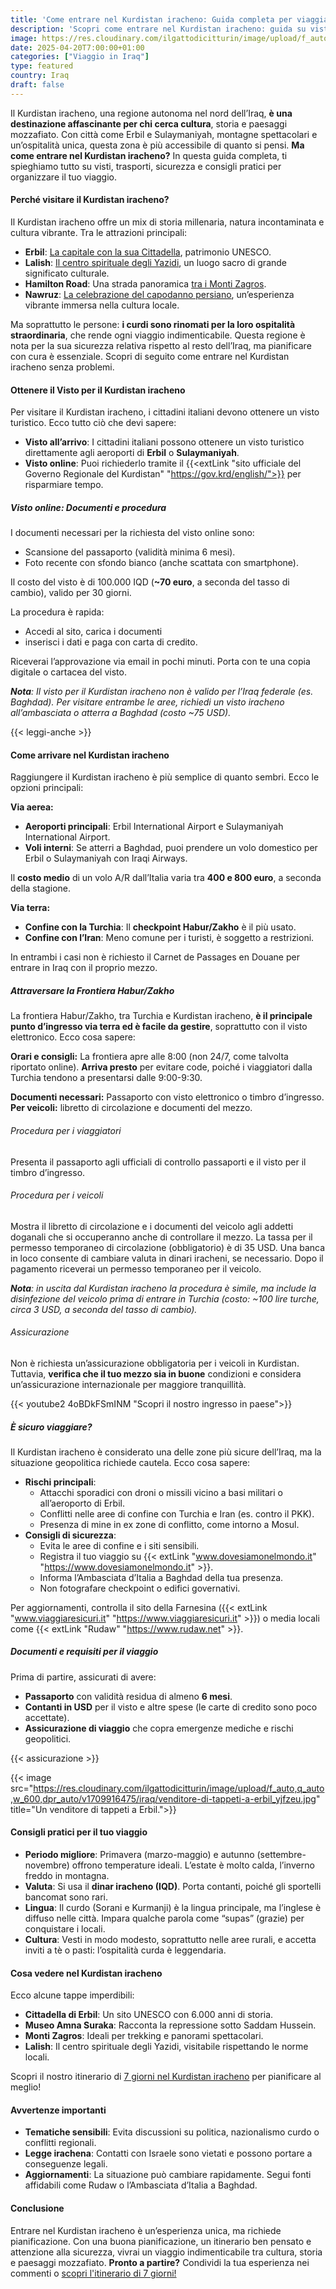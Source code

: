 ```yaml
---
title: 'Come entrare nel Kurdistan iracheno: Guida completa per viaggiatori'
description: 'Scopri come entrare nel Kurdistan iracheno: guida su visti, voli, sicurezza e attrazioni per Erbil e Sulaymaniyah.'
image: https://res.cloudinary.com/ilgattodicitturin/image/upload/f_auto,q_auto,w_600,dpr_auto/v1709916475//iraq/iraq-kurdistan-iracheno_avgjtc.jpg
date: 2025-04-20T7:00:00+01:00
categories: ["Viaggio in Iraq"]
type: featured  
country: Iraq
draft: false
---
```


Il Kurdistan iracheno, una regione autonoma nel nord dell’Iraq, **è una destinazione affascinante per chi cerca cultura**, storia e paesaggi mozzafiato. Con città come Erbil e Sulaymaniyah, montagne spettacolari e un’ospitalità unica, questa zona è più accessibile di quanto si pensi. **Ma come entrare nel Kurdistan iracheno?** In questa guida completa, ti spieghiamo tutto su visti, trasporti, sicurezza e consigli pratici per organizzare il tuo viaggio.

#### Perché visitare il Kurdistan iracheno?

Il Kurdistan iracheno offre un mix di storia millenaria, natura incontaminata e cultura vibrante. Tra le attrazioni principali:
- **Erbil**: [La capitale con la sua Cittadella](/blog/direzione-giappone-15-felice-nawruz-festeggiamo-il-capodanno-persiano-in-kurdistan-iracheno), patrimonio UNESCO.
- **Lalish**: [Il centro spirituale degli Yazidi](/blog/direzione-giappone-16-il-kurdistan-iracheno-e-pericoloso), un luogo sacro di grande significato culturale.
- **Hamilton Road**: Una strada panoramica [tra i Monti Zagros](/blog/direzione-giappone-16-il-kurdistan-iracheno-e-pericoloso).
- **Nawruz**: [La celebrazione del capodanno persiano](/blog/direzione-giappone-15-felice-nawruz-festeggiamo-il-capodanno-persiano-in-kurdistan-iracheno), un’esperienza vibrante immersa nella cultura locale.

Ma soprattutto le persone: **i curdi sono rinomati per la loro ospitalità straordinaria**, che rende ogni viaggio indimenticabile. Questa regione è nota per la sua sicurezza relativa rispetto al resto dell’Iraq, ma pianificare con cura è essenziale. Scopri di seguito come entrare nel Kurdistan iracheno senza problemi.

#### Ottenere il Visto per il Kurdistan iracheno

Per visitare il Kurdistan iracheno, i cittadini italiani devono ottenere un visto turistico. Ecco tutto ciò che devi sapere:

- **Visto all’arrivo**: I cittadini italiani possono ottenere un visto turistico direttamente agli aeroporti di **Erbil** o **Sulaymaniyah**. 
- **Visto online**: Puoi richiederlo tramite il {{<extLink "sito ufficiale del Governo Regionale del Kurdistan" "https://gov.krd/english/">}} per risparmiare tempo.

##### Visto online: Documenti e procedura
I documenti necessari per la richiesta del visto online sono:
- Scansione del passaporto (validità minima 6 mesi).
- Foto recente con sfondo bianco (anche scattata con smartphone).

Il costo del visto è di 100.000 IQD (**~70 euro**, a seconda del tasso di cambio), valido per 30 giorni.

La procedura è rapida: 
- Accedi al sito, carica i documenti
- inserisci i dati e paga con carta di credito.
 
Riceverai l’approvazione via email in pochi minuti. Porta con te una copia digitale o cartacea del visto.

_**Nota**: Il visto per il Kurdistan iracheno non è valido per l’Iraq federale (es. Baghdad). Per visitare entrambe le aree, richiedi un visto iracheno all’ambasciata o atterra a Baghdad (costo ~75 USD)._

{{< leggi-anche >}}

#### Come arrivare nel Kurdistan iracheno

Raggiungere il Kurdistan iracheno è più semplice di quanto sembri. Ecco le opzioni principali:

**Via aerea:**
- **Aeroporti principali**: Erbil International Airport e Sulaymaniyah International Airport. 
- **Voli interni**: Se atterri a Baghdad, puoi prendere un volo domestico per Erbil o Sulaymaniyah con Iraqi Airways.

Il **costo medio** di un volo A/R dall’Italia varia tra **400 e 800 euro**, a seconda della stagione.

**Via terra:**
- **Confine con la Turchia**: Il **checkpoint Habur/Zakho** è il più usato.
- **Confine con l’Iran**: Meno comune per i turisti, è soggetto a restrizioni.

In entrambi i casi non è richiesto il Carnet de Passages en Douane per entrare in Iraq con il proprio mezzo.

##### Attraversare la Frontiera Habur/Zakho
La frontiera Habur/Zakho, tra Turchia e Kurdistan iracheno, **è il principale punto d’ingresso via terra ed è facile da gestire**, soprattutto con il visto elettronico. Ecco cosa sapere:

**Orari e consigli:** La frontiera apre alle 8:00 (non 24/7, come talvolta riportato online). **Arriva presto** per evitare code, poiché i viaggiatori dalla Turchia tendono a presentarsi dalle 9:00-9:30.

**Documenti necessari:** Passaporto con visto elettronico o timbro d’ingresso.
**Per veicoli:** libretto di circolazione e documenti del mezzo.

###### Procedura per i viaggiatori
Presenta il passaporto agli ufficiali di controllo passaporti e il visto per il timbro d’ingresso.

###### Procedura per i veicoli
Mostra il libretto di circolazione e i documenti del veicolo agli addetti doganali che si occuperanno anche di controllare il mezzo.
La tassa per il permesso temporaneo di circolazione (obbligatorio) è di 35 USD. Una banca in loco consente di cambiare valuta in dinari iracheni, se necessario. Dopo il pagamento riceverai un permesso temporaneo per il veicolo.

_**Nota**: in uscita dal Kurdistan iracheno la procedura è simile, ma include la disinfezione del veicolo prima di entrare in Turchia (costo: ~100 lire turche, circa 3 USD, a seconda del tasso di cambio)._

###### Assicurazione
Non è richiesta un’assicurazione obbligatoria per i veicoli in Kurdistan. Tuttavia, **verifica che il tuo mezzo sia in buone** condizioni e considera un’assicurazione internazionale per maggiore tranquillità.

{{< youtube2 4oBDkFSmINM "Scopri il nostro ingresso in paese">}}

##### È sicuro viaggiare?

Il Kurdistan iracheno è considerato una delle zone più sicure dell’Iraq, ma la situazione geopolitica richiede cautela. Ecco cosa sapere:
- **Rischi principali**:
  - Attacchi sporadici con droni o missili vicino a basi militari o all’aeroporto di Erbil.
  - Conflitti nelle aree di confine con Turchia e Iran (es. contro il PKK).
  - Presenza di mine in ex zone di conflitto, come intorno a Mosul.
- **Consigli di sicurezza**:
  - Evita le aree di confine e i siti sensibili.
  - Registra il tuo viaggio su {{< extLink "www.dovesiamonelmondo.it" "https://www.dovesiamonelmondo.it" >}}.
  - Informa l’Ambasciata d’Italia a Baghdad della tua presenza.
  - Non fotografare checkpoint o edifici governativi.

Per aggiornamenti, controlla il sito della Farnesina ({{< extLink "www.viaggiaresicuri.it" "https://www.viaggiaresicuri.it" >}}) o media locali come {{< extLink "Rudaw" "https://www.rudaw.net" >}}.

##### Documenti e requisiti per il viaggio

Prima di partire, assicurati di avere:
- **Passaporto** con validità residua di almeno **6 mesi**.
- **Contanti in USD** per il visto e altre spese (le carte di credito sono poco accettate).
- **Assicurazione di viaggio** che copra emergenze mediche e rischi geopolitici.

{{< assicurazione >}}

{{< image src="https://res.cloudinary.com/ilgattodicitturin/image/upload/f_auto,q_auto,w_600,dpr_auto/v1709916475/iraq/venditore-di-tappeti-a-erbil_yjfzeu.jpg" title="Un venditore di tappeti a Erbil.">}} 

#### Consigli pratici per il tuo viaggio
- **Periodo migliore**: Primavera (marzo-maggio) e autunno (settembre-novembre) offrono temperature ideali. L’estate è molto calda, l’inverno freddo in montagna.
- **Valuta**: Si usa il **dinar iracheno (IQD)**. Porta contanti, poiché gli sportelli bancomat sono rari.
- **Lingua**: Il curdo (Sorani e Kurmanji) è la lingua principale, ma l’inglese è diffuso nelle città. Impara qualche parola come “supas” (grazie) per conquistare i locali.
- **Cultura**: Vesti in modo modesto, soprattutto nelle aree rurali, e accetta inviti a tè o pasti: l’ospitalità curda è leggendaria.

#### Cosa vedere nel Kurdistan iracheno

Ecco alcune tappe imperdibili:
- **Cittadella di Erbil**: Un sito UNESCO con 6.000 anni di storia.
- **Museo Amna Suraka**: Racconta la repressione sotto Saddam Hussein.
- **Monti Zagros**: Ideali per trekking e panorami spettacolari.
- **Lalish**: Il centro spirituale degli Yazidi, visitabile rispettando le norme locali.

Scopri il nostro itinerario di [7 giorni nel Kurdistan iracheno](/blog/itinerario-di-7-giorni-in-kurdistan-iracheno-in-camper-celebrando-il-nawruz) per pianificare al meglio!

#### Avvertenze importanti

- **Tematiche sensibili**: Evita discussioni su politica, nazionalismo curdo o conflitti regionali.
- **Legge irachena**: Contatti con Israele sono vietati e possono portare a conseguenze legali.
- **Aggiornamenti**: La situazione può cambiare rapidamente. Segui fonti affidabili come Rudaw o l’Ambasciata d’Italia a Baghdad.

#### Conclusione

Entrare nel Kurdistan iracheno è un’esperienza unica, ma richiede pianificazione. Con una buona pianificazione, un itinerario ben pensato e attenzione alla sicurezza, vivrai un viaggio indimenticabile tra cultura, storia e paesaggi mozzafiato. **Pronto a partire?** Condividi la tua esperienza nei commenti o [scopri l'itinerario di 7 giorni!](/blog/itinerario-di-7-giorni-in-kurdistan-iracheno-in-camper-celebrando-il-nawruz)